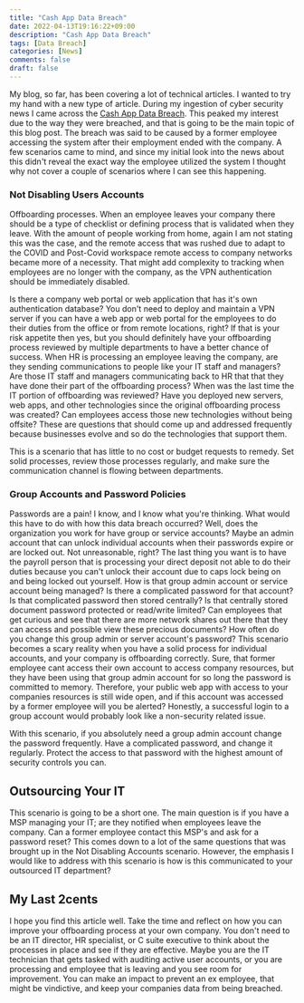 ```yaml
---
title: "Cash App Data Breach"
date: 2022-04-13T19:16:22+09:00
description: "Cash App Data Breach"
tags: [Data Breach]
categories: [News]
comments: false
draft: false
---
```


My blog, so far, has been covering a lot of technical articles. I wanted to try my hand with a new type of article. During my ingestion of cyber security news I came across the [Cash App Data Breach](https://thehackernews.com/2022/04/block-admits-data-breach-involving-cash.html). This peaked my interest due to the way they were breached, and that is going to be the main topic of this blog post. The breach was said to be caused by a former employee accessing the system after their employment ended with the company. A few scenarios came to mind, and since my initial look into the news about this didn't reveal the exact way the employee utilized the system I thought why not cover a couple of scenarios where I can see this happening.

### Not Disabling Users Accounts

Offboarding processes. When an employee leaves your company there should be a type of checklist or defining process that is validated when they leave. With the amount of people working from home, again I am not stating this was the case, and the remote access that was rushed due to adapt to the COVID and Post-Covid workspace remote access to company networks became more of a necessity. That might add complexity to tracking when employees are no longer with the company, as the VPN authentication should be immediately disabled.

Is there a company web portal or web application that has it's own authentication database? You don't need to deploy and maintain a VPN server if you can have a web app or web portal for the employees to do their duties from the office or from remote locations, right? If that is your risk appetite then yes, but you should definitely have your offboarding process reviewed by multiple departments to have a better chance of success. When HR is processing an employee leaving the company, are they sending communications to people like your IT staff and managers? Are those IT staff and managers communicating back to HR that that they have done their part of the offboarding process? When was the last time the IT portion of offboarding was reviewed? Have you deployed new servers, web apps, and other technologies since the original offboarding process was created? Can employees access those new technologies without being offsite? These are questions that should come up and addressed frequently because businesses evolve and so do the technologies that support them. 

This is a scenario that has little to no cost or budget requests to remedy. Set solid processes, review those processes regularly, and make sure the communication channel is flowing between departments. 


### Group Accounts and Password Policies

Passwords are a pain! I know, and I know what you're thinking. What would this have to do with how this data breach occurred? Well, does the organization you work for have group or service accounts? Maybe an admin account that can unlock individual accounts when their passwords expire or are locked out. Not unreasonable, right? The last thing you want is to have the payroll person that is processing your direct deposit not able to do their duties because you can't unlock their account due to caps lock being on and being locked out yourself. How is that group admin account or service account being managed? Is there a complicated password for that account? Is that complicated password then stored centrally? Is that centrally stored document password protected or read/write limited? Can employees that get curious and see that there are more network shares out there that they can access and possible view these precious documents? How often do you change this group admin or server account's password? This scenario becomes a scary reality when you have a solid process for individual accounts, and your company is offboarding correctly. Sure, that former employee cant access their own account to access company resources, but they have been using that group admin account for so long the password is committed to memory. Therefore, your public web app with access to your companies resources is still wide open, and if this account was accessed by a former employee will you be alerted? Honestly, a successful login to a group account would probably look like a non-security related issue. 

With this scenario, if you absolutely need a group admin account change the password frequently. Have a complicated password, and change it regularly. Protect the access to that password with the highest amount of security controls you can. 


## Outsourcing Your IT

This scenario is going to be a short one. The main question is if you have a MSP managing your IT; are they notified when employees leave the company. Can a former employee contact this MSP's and ask for a password reset? This comes down to a lot of the same questions that was brought up in the Not Disabling Accounts scenario. However, the emphasis I would like to address with this scenario is how is this communicated to your outsourced IT department? 


## My Last 2cents

I hope you find this article well. Take the time and reflect on how you can improve your offboarding process at your own company. You don't need to be an IT director, HR specialist, or C suite executive to think about the processes in place and see if they are effective. Maybe you are the IT technician that gets tasked with auditing active user accounts, or you are processing and employee that is leaving and you see room for improvement. You can make an impact to prevent an ex employee, that might be vindictive, and keep your companies data from being breached.
